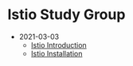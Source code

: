 # Istio Study Group

- 2021-03-03
  - [Istio Introduction](day1/01_istio_introduction.md)
  - [Istio Installation](day2/02_istio_installation.md)
